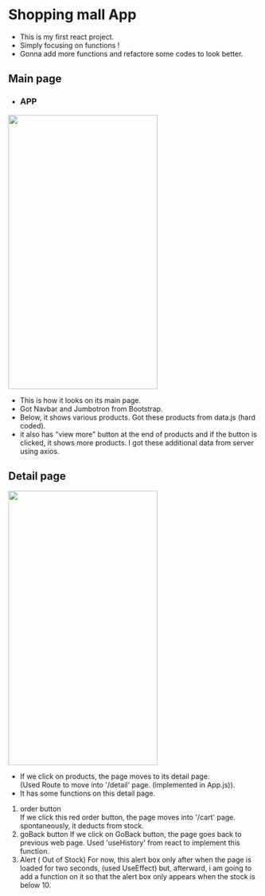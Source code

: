 # Shopping mall App

* This is my first react project.   
* Simply focusing on functions !    
* Gonna add more functions and refactore some codes to look better.   

## Main page

+ ### APP      
<img src="https://user-images.githubusercontent.com/62753490/116693115-6831a680-a9f8-11eb-9631-eff6e2b767d6.png" width="300" height="550">   

* This is how it looks on its main page.   
* Got Navbar and Jumbotron from Bootstrap.   
* Below, it shows various products. Got these products from data.js (hard coded).  
* it also has "view more" button at the end of products and if the button is clicked, it shows more products. I got these additional data from server using axios.   
   
## Detail page   
<img src="https://user-images.githubusercontent.com/62753490/116695850-1db22900-a9fc-11eb-88fb-ede266cfbc25.png" width="300" height="550">   

* If we click on products, the page moves to its detail page.   
(Used Route to move into '/detail' page. (implemented in App.js)).   
* It has some functions on this detail page.  
1. order button   
   If we click this red order button, the page moves into '/cart' page.   
   spontaneously, it deducts from stock.   
2. goBack button
   If we click on GoBack button, the page goes back to previous web page. Used 'useHistory' from react to implement this function.   
3. Alert ( Out of Stock) 
   For now, this alert box only after when the page is loaded for two seconds, (used UseEffect) but, afterward, i am going to add a function on it so that the alert box only appears when the stock is below 10.   
   


